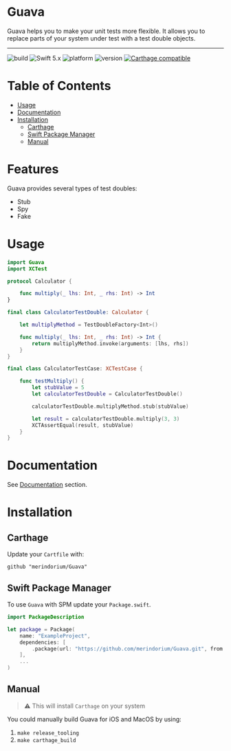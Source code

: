 # Guava 

Guava helps you to make your unit tests more flexible. It allows you to replace parts of your system under test with a test double objects.

----

![build](https://github.com/merindorium/Guava/workflows/build/badge.svg?branch=master)
![Swift 5.x](https://img.shields.io/badge/Swift-5.x-orange.svg)
![platform](https://img.shields.io/badge/platform-ios%20%7C%20osx%20%7C%20linux-lightgray.svg)
![version](https://img.shields.io/github/v/tag/merindorium/guava?label=version)
[![Carthage compatible](https://img.shields.io/badge/Carthage-compatible-4BC51D.svg?style=flat)](https://github.com/Carthage/Carthage)

Table of Contents
=================

- [Usage](#usage)
- [Documentation](#documentation)
- [Installation](#installation)
  - [Carthage](#carthage)
  - [Swift Package Manager](#swift-package-manager)
  - [Manual](#manual)

# Features

Guava provides several types of test doubles:

- Stub
- Spy
- Fake

# Usage

```swift
import Guava
import XCTest

protocol Calculator {

    func multiply(_ lhs: Int, _ rhs: Int) -> Int
}

final class CalculatorTestDouble: Calculator {

    let multiplyMethod = TestDoubleFactory<Int>()

    func multiply(_ lhs: Int, _ rhs: Int) -> Int {
        return multiplyMethod.invoke(arguments: [lhs, rhs])
    }
}

final class CalculatorTestCase: XCTestCase {

    func testMultiply() {
        let stubValue = 5
        let calculatorTestDouble = CalculatorTestDouble()

        calculatorTestDouble.multiplyMethod.stub(stubValue)

        let result = calculatorTestDouble.multiply(3, 3)
        XCTAssertEqual(result, stubValue)
    }
}
```

# Documentation

See [Documentation](Documentation) section.

# Installation

## Carthage

Update your `Cartfile` with:

```
github "merindorium/Guava"
```

## Swift Package Manager

To use `Guava` with SPM update your `Package.swift`.

```swift
import PackageDescription

let package = Package(
    name: "ExampleProject",
    dependencies: [
        .package(url: "https://github.com/merindorium/Guava.git", from: "v1.2.0")
    ],
    ...
)

```

## Manual

> ⚠️ This will install `Carthage` on your system

You could manually build Guava for iOS and MacOS by using:

1. `make release_tooling`
2. `make carthage_build`
